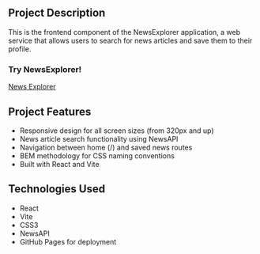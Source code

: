 ## Project Description

This is the frontend component of the NewsExplorer application, a web service that allows users to search for news articles and save them to their profile.


### Try NewsExplorer!

[News Explorer](https://www.atlaba.com/)

## Project Features

- Responsive design for all screen sizes (from 320px and up)
- News article search functionality using NewsAPI
- Navigation between home (/) and saved news routes
- BEM methodology for CSS naming conventions
- Built with React and Vite

## Technologies Used

- React
- Vite
- CSS3
- NewsAPI
- GitHub Pages for deployment
